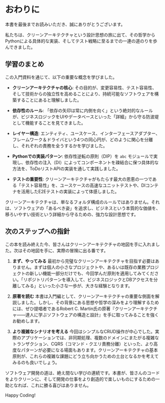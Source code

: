 # おわりに

本書を最後までお読みいただき、誠にありがとうございます。

私たちは、クリーンアーキテクチャという設計思想の旅に出て、その哲学からPythonによる具体的な実装、そしてテスト戦略に至るまでの一連の道のりを歩んできました。

## 学習のまとめ

この入門資料を通じて、以下の重要な概念を学びました。

*   **クリーンアーキテクチャの核心**: その目的が、変更容易性、テスト容易性、そして技術からの独立性を高めることにより、持続可能なソフトウェアを構築することにあると理解しました。

*   **依存性のルール**: 「依存の矢印は常に内側を向く」という絶対的なルールが、ビジネスロジックをUIやデータベースといった「詳細」から守る防波堤として機能することを見てきました。

*   **レイヤー構造**: エンティティ、ユースケース、インターフェースアダプター、フレームワーク＆ドライバという4つの同心円が、どのように関心を分離し、それぞれの責務を全うするかを学びました。

*   **Pythonでの実装パターン**: 依存性逆転の原則（DIP）を `abc` モジュールで実現し、依存性の注入（DI）によってコンポーネントを疎結合に保つ具体的な方法を、ToDoリストAPIの実装を通して実践しました。

*   **テストの重要性**: クリーンアーキテクチャがもたらす最大の恩恵の一つである「テスト容易性」を、ユースケースの高速なユニットテストや、DIコンテナを活用したE2Eテストの実装によって体感しました。

クリーンアーキテクチャは、単なるフォルダ構成のルールではありません。それは、ソフトウェアの「あるべき姿」を追求し、ビジネスという本質的な価値を、移ろいやすい技術という詳細から守るための、強力な設計思想です。

## 次のステップへの指針

この本を読み終えた今、皆さんはクリーンアーキテクチャの地図を手に入れました。次はその地図を手に、実際の冒険に出る番です。

1.  **まず、やってみる**
    最初から完璧なクリーンアーキテクチャを目指す必要はありません。まずは個人の小さなプロジェクトや、あるいは既存の業務プロジェクトの新しい機能一部分だけでも、今回学んだ原則を適用してみてください。「リポジトリパターンを導入して、ビジネスロジックとDBアクセスを分離してみる」といった小さな一歩が、大きな経験となります。

2.  **原著を読む**
    本書は入門編として、クリーンアーキテクチャの重要な側面を解説しました。しかし、その背景にある思想や哲学の深みをより理解するためには、ぜひ提唱者であるRobert C. Martin氏の原著『クリーンアーキテクチャ――達人に学ぶソフトウェアの構造と設計』を手に取ってみることを強くお勧めします。

3.  **より複雑なシナリオを考える**
    今回はシンプルなCRUD操作が中心でした。実際のアプリケーションでは、非同期処理、複数のドメインにまたがる複雑なトランザクション、CQRS（コマンド・クエリ責務分離）といった、より高度なパターンが必要になる場面もあります。クリーンアーキテクチャの基本原則が、これらの複雑な課題にどう立ち向かうための土台となるかを考えてみるのも良いでしょう。

ソフトウェア開発の道は、絶え間ない学びの連続です。本書が、皆さんのコードをよりクリーンに、そして開発の仕事をより創造的で楽しいものにするための一助となれば、これに勝る喜びはありません。

Happy Coding!
